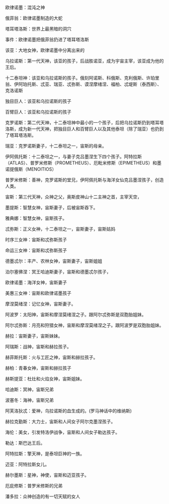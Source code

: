 
欧律诺墨：混沌之神

俄菲翁：欧律诺墨制造的大蛇

塔耳塔洛斯：世界上最黑暗的洞穴

事件：欧律诺墨把俄菲翁扔进了塔耳塔洛斯

该亚：大地女神，欧律诺墨中分离出来的

乌拉诺斯：第一代天神，该亚的孩子，后战胜诺亚，成为宇宙主宰，该亚成为他的王后。

十二泰坦神：该亚和乌拉诺斯的孩子。俄刻阿诺斯、科俄斯、克利俄斯、许珀里翁、伊阿珀托斯、忒亚、瑞亚、忒弥斯、谟涅摩绪涅、福柏、忒堤斯（泰西斯）、克洛诺斯

独目巨人：该亚和乌拉诺斯的孩子

百臂巨人：该亚和乌拉诺斯的孩子

克罗诺斯：第二代天神，十二泰坦神中最小的一个孩子，后把乌拉诺斯扔到塔耳塔洛斯，成为新一代天神，把独目巨人和百臂巨人以及其他泰坦（除了瑞亚）也扔到了塔耳塔洛斯。

瑞亚：克罗诺斯妻子，十二泰坦之一，宙斯的母亲。

伊阿佩托斯：十二泰坦之一，与妻子克吕墨涅生下四个孩子。阿特拉斯（ATLAS）、普罗米修斯（PROMETHEUS）、厄毗米修斯（EPIMETHEUS）和墨诺提俄斯（MENOITIOS）

普罗米修斯：善神，克罗诺斯的堂兄，伊阿佩托斯与海洋女仙克吕墨涅孩子，创造人类。

宙斯：第三代天神，众神之父，奥斯皮神山十二主神之首，主宰天空，

墨提斯：智慧女神，宙斯妻子，后被宙斯吞下。

雅典娜：智慧女神，宙斯孩子。

忒弥斯：正义女神，十二泰坦之一，宙斯妻子，宙斯姑妈

时序三女神：宙斯和忒弥斯孩子

命运三女神：宙斯和忒弥斯孩子

德墨忒尔：丰产、农林女神，宙斯妻子，宙斯姐姐

泊尔塞佛涅：冥王哈迪斯妻子，宙斯和德墨忒尔孩子，

欧律诺墨：海洋女神，宙斯妻子

美惠三女神：宙斯和欧律诺墨孩子

摩涅莫绪涅：记忆女神，宙斯妻子。

阿波罗：太阳神，宙斯和摩涅莫绪涅之子。跟阿尔忒弥斯是双胞胎姐妹。

阿尔忒弥斯：月亮和狩猎女神，宙斯和摩涅莫绪涅之子。跟阿波罗是双胞胎姐妹。

赫拉：宙斯妻子，宙斯妹妹。

阿瑞斯：战神，宙斯和赫拉孩子。

赫菲斯托斯：火与工匠之神，宙斯和赫拉孩子。

赫柏：青春女神，宙斯和赫拉孩子

赫斯提亚：杜灶和火焰女神，宙斯姐妹。

哈迪斯：冥神，宙斯兄弟

波塞冬：海神，宙斯兄弟

阿芙洛狄忒：爱神，乌拉诺斯的血生成的。(罗马神话中的维纳斯)

赫拉克勤斯：大力士，宙斯和人间女子阿尔克墨涅孩子。

海伦：美女，引发特洛伊战争，宙斯和人间女子勒达孩子。

勒达：斯巴达王后。

阿特拉斯：擎天神，是泰坦巨神的一族。

迈亚：阿特拉斯女儿。

赫尔墨斯：星神，神使，宙斯和迈亚孩子。

厄庇修斯：普罗米修斯的兄弟

潘多拉：众神创造的有一切天赋的女人







